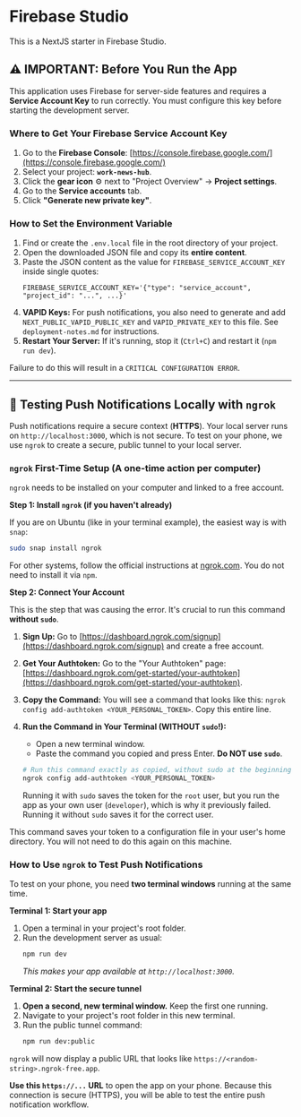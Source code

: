 # Firebase Studio

This is a NextJS starter in Firebase Studio.

## ⚠️ IMPORTANT: Before You Run the App

This application uses Firebase for server-side features and requires a **Service Account Key** to run correctly. You must configure this key before starting the development server.

### Where to Get Your Firebase Service Account Key

1.  Go to the **Firebase Console**: [https://console.firebase.google.com/](https://console.firebase.google.com/)
2.  Select your project: **`work-news-hub`**.
3.  Click the **gear icon** ⚙️ next to "Project Overview" -> **Project settings**.
4.  Go to the **Service accounts** tab.
5.  Click **"Generate new private key"**.

### How to Set the Environment Variable

1.  Find or create the `.env.local` file in the root directory of your project.
2.  Open the downloaded JSON file and copy its **entire content**.
3.  Paste the JSON content as the value for `FIREBASE_SERVICE_ACCOUNT_KEY` inside single quotes:
    ```
    FIREBASE_SERVICE_ACCOUNT_KEY='{"type": "service_account", "project_id": "...", ...}'
    ```
4.  **VAPID Keys:** For push notifications, you also need to generate and add `NEXT_PUBLIC_VAPID_PUBLIC_KEY` and `VAPID_PRIVATE_KEY` to this file. See `deployment-notes.md` for instructions.
5.  **Restart Your Server:** If it's running, stop it (`Ctrl+C`) and restart it (`npm run dev`).

Failure to do this will result in a `CRITICAL CONFIGURATION ERROR`.

---

## 📱 Testing Push Notifications Locally with `ngrok`

Push notifications require a secure context (**HTTPS**). Your local server runs on `http://localhost:3000`, which is not secure. To test on your phone, we use `ngrok` to create a secure, public tunnel to your local server.

### `ngrok` First-Time Setup (A one-time action per computer)

`ngrok` needs to be installed on your computer and linked to a free account.

**Step 1: Install `ngrok` (if you haven't already)**

If you are on Ubuntu (like in your terminal example), the easiest way is with `snap`:
```bash
sudo snap install ngrok
```
For other systems, follow the official instructions at [ngrok.com](https://ngrok.com/download). You do not need to install it via `npm`.

**Step 2: Connect Your Account**

This is the step that was causing the error. It's crucial to run this command **without `sudo`**.

1.  **Sign Up:** Go to [https://dashboard.ngrok.com/signup](https://dashboard.ngrok.com/signup) and create a free account.
2.  **Get Your Authtoken:** Go to the "Your Authtoken" page: [https://dashboard.ngrok.com/get-started/your-authtoken](https://dashboard.ngrok.com/get-started/your-authtoken).
3.  **Copy the Command:** You will see a command that looks like this: `ngrok config add-authtoken <YOUR_PERSONAL_TOKEN>`. Copy this entire line.
4.  **Run the Command in Your Terminal (WITHOUT `sudo`!):**
    *   Open a new terminal window.
    *   Paste the command you copied and press Enter. **Do NOT use `sudo`**.

    ```bash
    # Run this command exactly as copied, without sudo at the beginning
    ngrok config add-authtoken <YOUR_PERSONAL_TOKEN>
    ```
    Running it with `sudo` saves the token for the `root` user, but you run the app as your own user (`developer`), which is why it previously failed. Running it without `sudo` saves it for the correct user.

This command saves your token to a configuration file in your user's home directory. You will not need to do this again on this machine.

### How to Use `ngrok` to Test Push Notifications

To test on your phone, you need **two terminal windows** running at the same time.

**Terminal 1: Start your app**
1.  Open a terminal in your project's root folder.
2.  Run the development server as usual:
    ```bash
    npm run dev
    ```
    *This makes your app available at `http://localhost:3000`.*

**Terminal 2: Start the secure tunnel**
1.  **Open a second, new terminal window.** Keep the first one running.
2.  Navigate to your project's root folder in this new terminal.
3.  Run the public tunnel command:
    ```bash
    npm run dev:public
    ```

`ngrok` will now display a public URL that looks like `https://<random-string>.ngrok-free.app`.

**Use this `https://...` URL** to open the app on your phone. Because this connection is secure (HTTPS), you will be able to test the entire push notification workflow.
